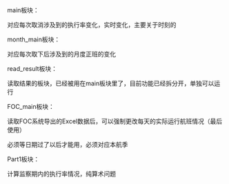 main板块：

对应每次取消涉及到的执行率变化，实时变化，主要关于时刻的

month_main板块：

对应每次取下后涉及到的月度正班的变化

read_result板块：

读取结果的板块，已经被用在main板块里了，目前功能已经拆分开，单独可以运行

FOC_main板块：

读取FOC系统导出的Excel数据后，可以强制更改每天的实际运行航班情况（最后使用）

必须等日期过了以后才能用，必须对应本航季

Part1板块：

计算监察期内的执行率情况，纯算术问题